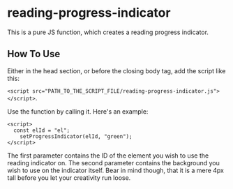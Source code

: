 # reading-progress-indicator
This is a pure JS function, which creates a reading progress indicator.

## How To Use
Either in the head section, or before the closing body tag, add the script like this: 

`<script src="PATH_TO_THE_SCRIPT_FILE/reading-progress-indicator.js"></script>`.

Use the function by calling it. Here's an example:

```
<script>
  const elId = "el";
	setProgressIndicator(elId, "green");
</script>
```

The first parameter contains the ID of the element you wish to use the reading indicator on. 
The second parameter contains the background you wish to use on the indicator itself. Bear in mind though, that it is a mere 4px tall before you let your creativity run loose.

